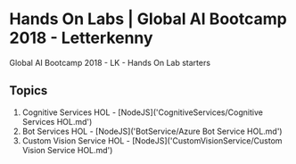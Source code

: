 # Hands On Labs  | Global AI Bootcamp 2018 - Letterkenny 
Global AI Bootcamp 2018 - LK - Hands On Lab starters

## Topics 
1. Cognitive Services HOL  - [NodeJS]('CognitiveServices/Cognitive Services HOL.md')
2. Bot Services HOL   - [NodeJS]('BotService/Azure Bot Service HOL.md')
3. Custom Vision Service HOL  - [NodeJS]('CustomVisionService/Custom Vision Service HOL.md')

